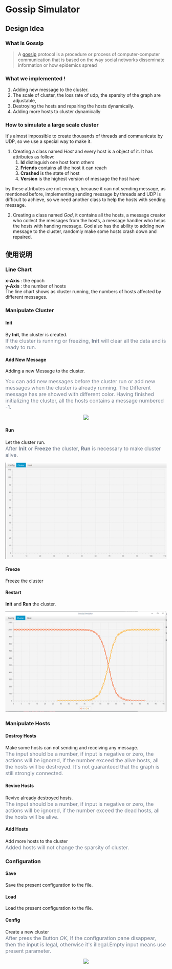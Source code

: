 # Gossip Simulator


## Design Idea

### What is Gossip 
> A [gossip](https://www.wikiwand.com/en/Gossip_protocol#/overview) protocol is a procedure or process of computer-computer communication that is based on the way social networks disseminate information or how epidemics spread

### What we implemented !
1. Adding new message to the cluster.
2. The scale of cluster, the loss rate of udp, the sparsity of the graph are adjustable,
3. Destroying the hosts and repairing the hosts dynamically.
4. Adding more hosts to cluster dynamically

### How to simulate a large scale cluster
It's almost impossible to create thousands of threads and communicate by UDP, so we use a special way to make it.
1. Creating a class named *Host* and every host is a object of it. It has attributes as follow:  
    1. **Id**  distinguish one host form others
    2. **Friends** contains all the host it can reach
    3. **Crashed** is the state of host
    4. **Version** is the highest version of message the host have
    
by these attributes are not enough, because it can not sending message, as mentioned before, implementing sending message by threads and UDP is difficult to achieve, so we need another class to help the hosts with sending message.

2. Creating a class named *God*, it contains all the hosts, a message creator who collect the messages from the hosts, a message handler who helps the hosts with handing message. God also has the ability to adding new message to the cluster, randomly make some hosts crash down and repaired.

## 使用说明

### Line Chart
**x-Axis** : the epoch  
**y-Axis** : the number of hosts   
The line chart shows as cluster running, the numbers of hosts affected by different messages.

### Manipulate Cluster

#### Init
By **Init**, the cluster is created.
<font size=3 color=#747f9>  
If the cluster is running or freezing, **Init** will clear all the data 
and is ready to run.
</font>

#### Add New Message
Adding a new Message to the cluster.  

<font size=3 color=#747f9>  
You can add new messages before the cluster run or add new messages when the cluster is already running. The Different message has are showed with different color. Having finished initializing the cluster, all the hosts contains a message numbered -1.
</font>

<p align="center">
<img src="img/add_Msg.gif">
</p>


#### Run 
Let the cluster run.
<font size=3 color=#747f9>  
After **Init** or **Freeze** the cluster, **Run** is necessary to make cluster alive.
</font>

<p align="center">
<img src="img/run_freeze.gif">
</p>

#### Freeze 
Freeze the cluster

#### Restart
**Init** and **Run** the cluster.
<p align="center">
<img src="img/restart.gif">
</p>

### Manipulate Hosts

#### Destroy Hosts
Make some hosts can not sending and receiving any message.
<font size=3 color=#747f9>  
The input should be a number, if input is  negative or zero, the actions will be ignored, if the number exceed the alive hosts, all the hosts will be destroyed. It's not guaranteed that the graph is still strongly connected.
</font>

#### Revive Hosts
Revive already destroyed hosts.
<font size=3 color=#747f9>  
The input should be a number, if input is  negative or zero, the actions will be ignored, if the number exceed the dead hosts, all the hosts will be alive.
</font>

#### Add Hosts
Add more hosts to the cluster
<font size=3 color=#747f9>  
Added hosts will not change the sparsity of cluster.
</font>

### Configuration

#### Save
Save the present configuration to the file.
#### Load
Load the present configuration to the file.
#### Config
Create a new cluster
<font size=3 color=#747f9>  
After press the Button *OK*, If the configuration pane disappear, then the input is legal, otherwise it's illegal.Empty input means use present parameter.
</font>

<p align="center">
<img src="img/config.gif">
</p>